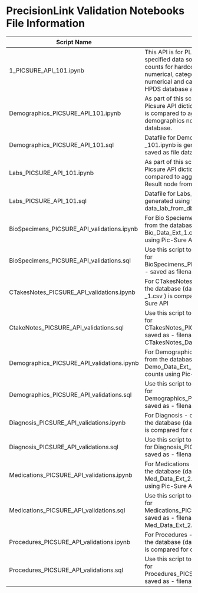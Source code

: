 # PrecisionLink Validation Notebooks File Information
|Script Name|Description|
|--|--|
|1_PICSURE_API_101.ipynb	|This API is for PL PIC-SURE It connects to the specified data source, queries and retrieve counts for hardcoded sample paths ( for numerical, categorical and combination of numerical and categorical filter ) from the HPDS database and prints out patient counts.
|Demographics_PICSURE_API_101.ipynb	| As part of this script aggregated counts from Picsure API dictionary for demographics node is compared to aggregated data counts of demographics node from the source database.
|Demographics_PICSURE_API_101.sql	| Datafile for Demographics_PICSURE_API _101.ipynb is generated using this script - saved as file data_demo_from_db.csv.
|Labs_PICSURE_API_101.ipynb	| As part of this script aggregated counts from Picsure API dictionary for Lab Results node is compared to aggregated data counts of Lab Result node from the source database.
|Labs_PICSURE_API_101.sql	| Datafile for Labs_PICSURE_API_101.ipynb is generated using this script - saved as file data_lab_from_db.csv
|BioSpecimens_PICSURE_API_validations.ipynb	| For Bio Speciemens - categorical node, data from the database (data file Bio_Data_Ext_1.csv) is compared for counts using Pic-Sure API
|BioSpecimens_PICSURE_API_validations.sql	| Use this script to extract data from database for BioSpecimens_PICSURE_API_validations.ipynb - saved as filename -Bio_Data_Ext_1.csv
|CTakesNotes_PICSURE_API_validations.ipynb	| For CTakesNotes categorical node, data from the database (data file CTakesNotes_Data_Ext _1.csv ) is compared for counts using Pic-Sure API
|CtakeNotes_PICSURE_API_validations.sql	| Use this script to extract data from database for CTakesNotes_PICSURE_API_validations.ipynb saved as - filename - CTakesNotes_Data_Ext_1.csv
|Demographics_PICSURE_API_validations.ipynb	| For Demographics - categorical node, data from the database (data file Demo_Data_Ext_1.csv ) is compared for counts using Pic-Sure API
|Demographics_PICSURE_API_validations.sql	| Use this script to extract data from database for Demographics_PICSURE_API_validations.ipynb saved as - filename - Demo_Data_Ext_1.csv
|Diagnosis_PICSURE_API_validations.ipynb	| For Diagnosis - categorical node, data from the database (data file Diag_Data_Ext_1.csv ) is compared for counts using Pic-Sure API
|Diagnosis_PICSURE_API_validations.sql	| Use this script to extract data from database for Diagnosis_PICSURE_API_validations.ipynb saved as - filename - Diag_Data_Ext_1.csv
|Medications_PICSURE_API_validations.ipynb	| For Medications - categorical node, data from the database (data file Med_Data_Ext_1.csv , Med_Data_Ext_2.csv) is compared for counts using Pic-Sure API
|Medications_PICSURE_API_validations.sql	| Use this script to extract data from database for Medications_PICSURE_API_validations.ipynb saved as - filename - Med_Data_Ext_1.csv, Med_Data_Ext_2.csv
|Procedures_PICSURE_API_validations.ipynb	| For Procedures - categorical node, data from the database (data file Procs_Data_Ext_1.csv ) is compared for counts using Pic-Sure API
|Procedures_PICSURE_API_validations.sql	| Use this script to extract data from database for Procedures_PICSURE_API_validations.ipynb saved as - filename - Procs_Data_Ext_1.csv
